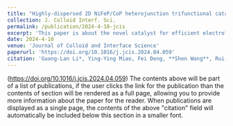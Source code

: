 ```yaml
---
title: "Highly-dispersed 2D NiFeP/CoP heterojunction trifunctional catalyst for efficient electrolysis of water and urea"
collection: J. Colloid Interf. Sci.
permalink: /publication/2024-4-10-jcis
excerpt: 'This paper is about the novel catalyst for efficient electrolysis of water and urea'
date: 2024-4-10
venue: 'Journal of Colloid and Interface Science'
paperurl: 'https://doi.org/10.1016/j.jcis.2024.04.059'
citation: 'Guang-Lan Li*, Ying-Ying Miao, Fei Deng, **Shen Wang**, Rui-Xin Wang, Wei-Hang Lu, Ru-Liang Chen, 2024. &quot;Highly-dispersed 2D NiFeP/CoP heterojunction trifunctional catalyst for efficient electrolysis of water and urea &quot; <i>J. Colloid Interf. Sci.</i>. 667, 543-552'
---
```

(https://doi.org/10.1016/j.jcis.2024.04.059)
The contents above will be part of a list of publications, if the user clicks the link for the publication than the contents of section will be rendered as a full page, allowing you to provide more information about the paper for the reader. When publications are displayed as a single page, the contents of the above "citation" field will automatically be included below this section in a smaller font.
